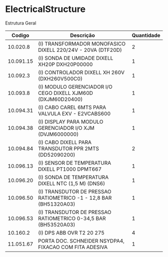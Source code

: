 # ElectricalStructure
Estrutura Geral

|Codigo|Descrição|Quantidade|
|-------|-------|--------|
|10.020.8|(I) TRANSFORMADOR MONOFASICO DIXELL  220/24V - 20VA (DTF20D)|2|
|10.091.15|(I) SONDA DE UMIDADE DIXELL XH20P DXH20P00000|1|
|10.092.3|(I) CONTROLADOR DIXELL XH 260V (DXH260V500C0)|1|
|10.093.8|(I) MODULO GERENCIADOR I/O CEGO DIXELL XJM60D (DXJM60D20400)|1|
|10.094.31|(I) CABO CAREL 6MTS PARA VALVULA EXV - E2VCABS600|1|
|10.094.38|(I) DISPLAY PARA MODULO GERENCIADOR I/O XJM (DVJM6000000)|1|
|10.094.84|(I) CABO DIXELL PARA TRANSDUTOR PPR 2MTS (DD52090200)|2|
|10.096.13|(I) SENSOR DE TEMPERATURA DIXELL PT1000 DPMT667|1|
|10.096.20|(I) SONDA DE TEMPERATURA DIXELL NTC (1,5 M) (DNS6)|1|
|10.096.50|(I) TRANSDUTOR DE PRESSAO RATIOMETRICO -1 - 12,8 BAR (BH51320A03)|1|
|10.096.53|(I) TRANSDUTOR DE PRESSAO RATIOMETRICO 0-34,5 BAR (BH53520A03)|1|
|10.160.2|(I) DPS ABB OVR T2   20    275|4|
|11.051.67|PORTA DOC. SCHNEIDER NSYDPA4, FIXACAO COM FITA ADESIVA|1|
